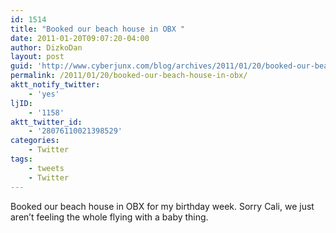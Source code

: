 ```yaml
---
id: 1514
title: "Booked our beach house in OBX "
date: 2011-01-20T09:07:20-04:00
author: DizkoDan
layout: post
guid: 'http://www.cyberjunx.com/blog/archives/2011/01/20/booked-our-beach-house-in-obx/'
permalink: /2011/01/20/booked-our-beach-house-in-obx/
aktt_notify_twitter:
    - 'yes'
ljID:
    - '1158'
aktt_twitter_id:
    - '28076110021398529'
categories:
    - Twitter
tags:
    - tweets
    - Twitter
---
```


Booked our beach house in OBX for my birthday week. Sorry Cali, we just aren’t feeling the whole flying with a baby thing.